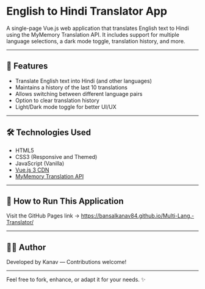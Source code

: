 # English to Hindi Translator App

A single-page Vue.js web application that translates English text to Hindi using the MyMemory Translation API. It includes support for multiple language selections, a dark mode toggle, translation history, and more.

---

## 🚀 Features

* Translate English text into Hindi (and other languages)
* Maintains a history of the last 10 translations
* Allows switching between different language pairs
* Option to clear translation history
* Light/Dark mode toggle for better UI/UX

---

## 🛠️ Technologies Used

* HTML5
* CSS3 (Responsive and Themed)
* JavaScript (Vanilla)
* [Vue.js 3 CDN](https://unpkg.com/vue@3)
* [MyMemory Translation API](https://mymemory.translated.net/doc/spec.php)

---

## 🧾 How to Run This Application

Visit the GitHub Pages link ->  https://bansalkanav84.github.io/Multi-Lang.-Translator/

---

## 🙋‍♂️ Author

Developed by Kanav — Contributions welcome!

---

Feel free to fork, enhance, or adapt it for your needs. ✨
